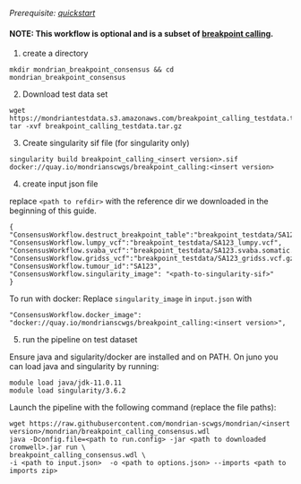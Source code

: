 
*Prerequisite: [quickstart](README.md)*


#### NOTE: This workflow is optional and is a subset of [breakpoint calling](quickstart/breakpoint_calling.md).

1. create a directory 
```
mkdir mondrian_breakpoint_consensus && cd mondrian_breakpoint_consensus
```

2. Download test data set

```
wget https://mondriantestdata.s3.amazonaws.com/breakpoint_calling_testdata.tar.gz
tar -xvf breakpoint_calling_testdata.tar.gz
```

3. Create singularity sif file (for singularity only)
```
singularity build breakpoint_calling_<insert version>.sif docker://quay.io/mondrianscwgs/breakpoint_calling:<insert version>
```

4. create input json file

replace `<path to refdir>` with the reference dir we downloaded in the beginning of this guide.

```
{
"ConsensusWorkflow.destruct_breakpoint_table":"breakpoint_testdata/SA123_breakpoint_table.csv",
"ConsensusWorkflow.lumpy_vcf":"breakpoint_testdata/SA123_lumpy.vcf",
"ConsensusWorkflow.svaba_vcf":"breakpoint_testdata/SA123.svaba.somatic.sv.vcf.gz",
"ConsensusWorkflow.gridss_vcf":"breakpoint_testdata/SA123_gridss.vcf.gz",
"ConsensusWorkflow.tumour_id":"SA123",
"ConsensusWorkflow.singularity_image": "<path-to-singularity-sif>"
}
```

To run with docker: Replace `singularity_image` in `input.json` with
```
"ConsensusWorkflow.docker_image": "docker://quay.io/mondrianscwgs/breakpoint_calling:<insert version>",
```

5. run the pipeline on test dataset

Ensure java and sigularity/docker are installed and on PATH. On juno you can load  java and singularity by running:

```
module load java/jdk-11.0.11
module load singularity/3.6.2
```

Launch the pipeline with the following command (replace the file paths):

```
wget https://raw.githubusercontent.com/mondrian-scwgs/mondrian/<insert version>/mondrian/breakpoint_calling_consensus.wdl
java -Dconfig.file=<path to run.config> -jar <path to downloaded cromwell>.jar run \
breakpoint_calling_consensus.wdl \
-i <path to input.json>  -o <path to options.json> --imports <path to imports zip>
```
